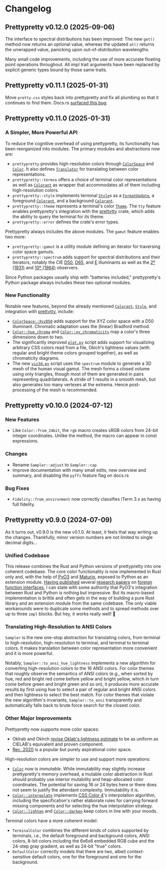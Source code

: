 # Changelog

## Prettypretty v0.12.0 (2025-09-06)

The interface to spectral distributions has been improved: The new `get()`
method now returns an optional value, whereas the updated `at()` returns the
unwrapped value, panicking upon out-of-distribution wavelengths.

Many small code improvements, including the use of more accurate floating point
operations throughout. All impl trait arguments have been replaced by explicit
generic types bound by those same traits.


## Prettypretty v0.11.1 (2025-01-31)

Move `pretty.css` styles back into prettypretty and fix all plumbing so that it
continues to find them. Docs.rs [surfaced this
bug](https://docs.rs/crate/prettypretty/0.11.0/builds/1693391).


## Prettypretty v0.11.0 (2025-01-31)

### A Simpler, More Powerful API

To reduce the cognitive overhead of using prettypretty, its functionality has
been reorganized into modules. The primary modules and abstractions now are:

  * `prettypretty` provides high-resolution colors through
    [`ColorSpace`](https://apparebit.github.io/prettypretty/prettypretty/enum.ColorSpace.html)
    and
    [`Color`](https://apparebit.github.io/prettypretty/prettypretty/struct.Color.html).
    It also defines
    [`Translator`](https://apparebit.github.io/prettypretty/prettypretty/trans/struct.Translator.html)
    for translating between color representations.
  * `prettypretty::termco` offers a choice of terminal color representations as
    well as
    [`Colorant`](https://apparebit.github.io/prettypretty/prettypretty/termco/enum.Colorant.html)
    as wrapper that accommodates all of them including high-resolution colors.
  * `prettypretty::style` implements terminal
    [`Style`](https://apparebit.github.io/prettypretty/prettypretty/style/struct.Style.html)s
    as a
    [`FormatUpdate`](https://apparebit.github.io/prettypretty/prettypretty/style/struct.FormatUpdate.html),
    a foreground
    [`Colorant`](https://apparebit.github.io/prettypretty/prettypretty/termco/enum.Colorant.html),
    and a background
    [`Colorant`](https://apparebit.github.io/prettypretty/prettypretty/termco/enum.Colorant.html).
  * `prettypretty::theme` represents a terminal's color
    [`Theme`](https://apparebit.github.io/prettypretty/prettypretty/theme/struct.Theme.html).
    The `tty` feature enables prettypretty's integration with the
    [prettytty](https://crates.io/crates/prettytty) crate, which adds the
    ability to query the terminal for its theme.
  * `prettypretty::error` defines the crate's error types.

Prettypretty always includes the above modules. The `gamut` feature enables two
more:

  - `prettypretty::gamut` is a utility module defining an iterator for
    traversing color space gamuts.
  - `prettypretty::spectrum` adds support for spectral distributions and their
    iterators, notably the CIE
    [D50](https://apparebit.github.io/prettypretty/prettypretty/spectrum/constant.CIE_ILLUMINANT_D50.html),
    [D65](https://apparebit.github.io/prettypretty/prettypretty/spectrum/constant.CIE_ILLUMINANT_D65.html),
    and
    [E](https://apparebit.github.io/prettypretty/prettypretty/spectrum/constant.CIE_ILLUMINANT_E.html)
    illuminants as well as the [2º
    (1931)](https://apparebit.github.io/prettypretty/prettypretty/spectrum/constant.CIE_OBSERVER_2DEG_1931.html)
    and [10º
    (1964)](https://apparebit.github.io/prettypretty/prettypretty/spectrum/constant.CIE_OBSERVER_10DEG_1964.html)
    observers.

Since Python packages usually ship with "batteries included," prettypretty's
Python package always includes these two optional modules.


### New Functionality

Notable new features, beyond the already mentioned
[`Colorant`](https://apparebit.github.io/prettypretty/prettypretty/termco/enum.Colorant.html),
[`Style`](https://apparebit.github.io/prettypretty/prettypretty/style/struct.Style.html),
and integration with [prettytty](https://crates.io/crates/prettytty), include:

  * [`ColorSpace::XyzD50`](https://apparebit.github.io/prettypretty/prettypretty/enum.ColorSpace.html#variant.XyzD50)
    adds support for the XYZ color space with a D50 illuminant. Chromatic
    adaptation uses the (linear) Bradford method.
  * [`Color::hue_chroma`](https://apparebit.github.io/prettypretty/prettypretty/struct.Color.html#method.hue_chroma)
    and
    [`Color::xy_chromaticity`](https://apparebit.github.io/prettypretty/prettypretty/struct.Color.html#method.xy_chromaticity)
    map a color's three dimensions down to two.
  * The significantly improved
    [`plot.py`](https://github.com/apparebit/prettypretty/blob/main/prettypretty/plot.py)
    script adds support for visualizing arbitrary CSS colors read from a file,
    Oklch's lightness values (with regular and bright theme colors grouped
    together), as well as chromaticity diagrams.
  * The new
    [`viz3d.py`](https://github.com/apparebit/prettypretty/blob/main/prettypretty/viz3d.py)
    script uses the `spectrum` module to generate a 3D mesh of the human visual
    gamut. The mesh forms a closed volume using only triangles, though most of
    them are generated in pairs representing quadrilaterals. A stride of 1
    results in a smooth mesh, but also generates too many vertexes at the
    extrema. Hence post-processing of the mesh is recommended.


## Prettypretty v0.10.0 (2024-07-12)

### New Features

  * Like `Color::from_24bit`, the `rgb` macro creates sRGB colors from 24-bit
    integer coordinates. Unlike the method, the macro can appear in const
    expressions.


### Changes

  * Rename `Sampler::adjust` to `Sampler::cap`
  * Improve documentation with many small edits, new overview and summary,
    and disabling the `pyffi` feature flag on docs.rs


### Bug Fixes

  * `Fidelity::from_environment` now correctly classifies iTerm 3.x as having
    full fidelity.


## Prettypretty v0.9.0 (2024-07-09)

As it turns out, v0.9.0 is the new v0.1.0. At least, it feels that way writing
up the changes. Thankfully, minor version numbers are not limited to single
decimal digits…

### Unified Codebase

This release combines the Rust and Python versions of prettypretty into one
coherent codebase. The core color functionality is now implemented in Rust only
and, with the help of [PyO3](https://pyo3.rs/v0.22.0/) and
[Maturin](https://www.maturin.rs), exposed to Python as an extension module.
[Having published](https://dl.acm.org/doi/10.1145/1297027.1297030) several
[research papers](https://dl.acm.org/doi/10.1145/1640089.1640105) on [foreign
function interfaces](https://dl.acm.org/doi/10.1145/1806596.1806601), I can
state with some authority that PyO3's integration between Rust and Python is
nothing but impressive. But its macro-based implementation is brittle and often
gets in the way of building a pure Rust library and an extension module from the
same codebase. The only viable workarounds were to duplicate some methods and to
spread methods over up to three `impl` blocks. But hey, it works really well! 🎉

### Translating High-Resolution to ANSI Colors

`Sampler` is the new one-stop abstraction for translating colors, from terminal
to high-resolution, high-resolution to terminal, and terminal to terminal
colors. It makes translation between color representation more convenient and it
is more powerful.

Notably, `Sampler::to_ansi_hue_lightness` implements a new algorithm for
converting high-resolution colors to the 16 ANSI colors. For color themes that
roughly observe the semantics of ANSI colors (e.g., when sorted by hue, red and
bright red come before yellow and bright yellow, which in turn come before green
and bright green and so on), it produces more accurate results by first using
hue to select a pair of regular and bright ANSI colors and then lightness to
select the best match. For color themes that violate the new algorithm's
invariants, `Sampler::to_ansi` transparently and automatically falls back to
brute force search for the closest color.

### Other Major Improvements

Prettypretty now supports more color spaces:

  - Oklrab and Oklrch [revise Oklab's lightness
    estimate](https://bottosson.github.io/posts/colorpicker/#intermission---a-new-lightness-estimate-for-oklab)
    to be as uniform as CIELAB's equivalent and proven component.
  - [Rec. 2020](https://en.wikipedia.org/wiki/Rec._2020) is a popular but purely
    aspirational color space.

High-resolution colors are simpler to use and support more operations:

  - [`Color`](https://apparebit.github.io/prettypretty/prettypretty/struct.Color.html)
    now is *immutable*. While immutability may slightly increase prettypretty's
    memory overhead, a mutable color abstraction in Rust should probably use
    interior mutability and heap-allocated color coordinates. The potential for
    saving 16 or 24 bytes here or there does not seem to justify the attendant
    complexity. Immutability it is.
  - [`Color::interpolate`](https://apparebit.github.io/prettypretty/prettypretty/struct.Color.html#method.interpolate)
    implements [CSS Color 4](https://www.w3.org/TR/css-color-4/#interpolation)'s
    interpolation algorithm, including the specification's rather elaborate
    rules for carrying forward missing components and for selecting the hue
    interpolation strategy.
  - [`Color::lighten`](https://apparebit.github.io/prettypretty/prettypretty/struct.Color.html#method.lighten)
    and
    [`Color::darken`](https://apparebit.github.io/prettypretty/prettypretty/struct.Color.html#method.darken)
    keep colors in line with your moods.

Terminal colors have a more coherent model:

  - `TerminalColor` combines the different kinds of colors supported by
    terminals, i.e., the default foreground and background colors, ANSI colors,
    8-bit colors including the 6x6x6 embedded RGB cube and the 24-step gray
    gradient, as well as 24-bit "true" colors.
  - `DefaultColor` correctly models that there are two, albeit context-sensitive
    default colors, one for the foreground and one for the background.


